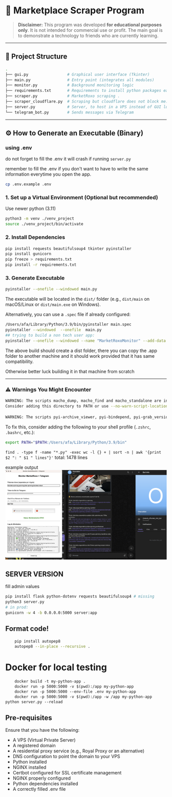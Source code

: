 
# 🛒 Marketplace Scraper Program

> **Disclaimer:** This program was developed **for educational purposes only**. It is not intended for commercial use or profit. The main goal is to demonstrate a technology to friends who are currently learning.

---

## 📁 Project Structure

```bash
.
├── gui.py                 # Graphical user interface (Tkinter)
├── main.py                # Entry point (integrates all modules)
├── monitor.py             # Background monitoring logic
├── requirements.txt       # Requirements to install python packages easier
├── scraper.py             # MarketRoxo scraping .
├── scraper_cloudflare.py  # Scraping but cloudflare does not block me.
├── server.py              # Server, to host in a VPS instead of GUI locally
└── telegram_bot.py        # Sends messages via Telegram
```

---

## ⚙️ How to Generate an Executable (Binary)

### using .env

do not forget to fill the .env it will crash if running `server.py`

remember to fill the .env if you don't want to have to write the same information everytime you open the app.

```bash
cp .env.example .env
```

### 1. Set up a Virtual Environment (Optional but recommended)

Use newer python (3.11)

```bash
python3 -m venv ./venv_project
source ./venv_project/bin/activate
```
<!-- python3 -m venv ./venv_otavio -->

### 2. Install Dependencies

```bash
pip install requests beautifulsoup4 tkinter pyinstaller
pip install gunicorn
pip freeze > requirements.txt
pip install -r requirements.txt
```

### 3. Generate Executable

```bash
pyinstaller --onefile --windowed main.py
```

The executable will be located in the `dist/` folder (e.g., `dist/main` on macOS/Linux or `dist/main.exe` on Windows).

Alternatively, you can use a `.spec` file if already configured:

```bash
/Users/afa/Library/Python/3.9/bin/pyinstaller main.spec
pyinstaller --windowed  --onefile  main.py
## trying to build a non tech user app:
pyinstaller --onefile --windowed --name "MarketRoxoMonitor" --add-data ".env:." main.py
```

The above build should create a dist folder, there you can copy the .app folder to another machine and it should work provided that it has same compatibility.

Otherwise better luck building it in that machine from scratch

---

### ⚠️ Warnings You Might Encounter

```bash
WARNING: The scripts macho_dump, macho_find and macho_standalone are installed in '/Users/afa/Library/Python/3.9/bin' which is not on PATH.
Consider adding this directory to PATH or use --no-warn-script-location to suppress this warning.

WARNING: The scripts pyi-archive_viewer, pyi-bindepend, pyi-grab_version, pyi-makespec, pyi-set_version and pyinstaller are installed in '/Users/afa/Library/Python/3.9/bin' which is not on PATH.
```

To fix this, consider adding the following to your shell profile (`.zshrc`, `.bashrc`, etc.):

```bash
export PATH="$PATH:/Users/afa/Library/Python/3.9/bin"
```

`find . -type f -name "*.py" -exec wc -l {} + | sort -n | awk '{print $2 ": " $1 " lines"}'`
total: 1478 lines

example output
![alt text](image.png)


## SERVER VERSION

fill admin values
```bash
pip install flask python-dotenv requests beautifulsoup4 # missing
python3 server.py
# in prod:
gunicorn -w 4 -b 0.0.0.0:5000 server:app
```


## Format code!
```bash
    pip install autopep8
    autopep8 --in-place --recursive .
```

# Docker for local testing

```
    docker build -t my-python-app .
    docker run -p 5000:5000 -v $(pwd):/app my-python-app
    docker run -p 5000:5000 --env-file .env my-python-app
    docker run -p 5000:5000 -v $(pwd):/app -w /app my-python-app python server.py --reload
```
## Pre-requisites

Ensure that you have the following:
- A VPS (Virtual Private Server)
- A registered domain
- A residential proxy service (e.g., Royal Proxy or an alternative)
- DNS configuration to point the domain to your VPS
- Python installed
- NGINX installed
- Certbot configured for SSL certificate management
- NGINX properly configured
- Python dependencies installed
- A correctly filled .env file
